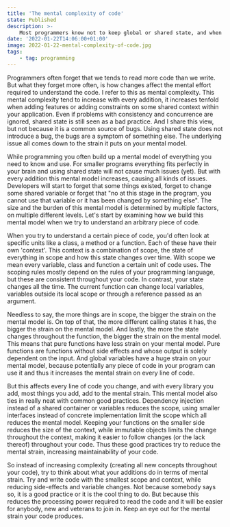```yaml
---
title: 'The mental complexity of code'
state: Published
description: >-
    Most programmers know not to keep global or shared state, and when you do, do it so less as possible. But why shouldn't we ? Why is it so bad to use shared state and how does it relate to other constructs such as dependency injection and pure functions.
date: '2022-01-22T14:06:00+01:00'
image: 2022-01-22-mental-complexity-of-code.jpg
tags:
    - tag: programming
---
```


Programmers often forget that we tends to read more code than we write. But what they forget more often, is how changes affect the mental effort required to understand the code. I refer to this as mental complexity. This mental complexity tend to increase with every addition, it increases tenfold when adding features or adding constraints on some shared context within your application. Even if problems with consistency and concurrence are ignored, shared state is still seen as a bad practice. And I share this view, but not because it is a common source of bugs. Using shared state does not introduce a bug, the bugs are a symptom of something else. The underlying issue all comes down to the strain it puts on your mental model. 

While programming you often build up a mental model of everything you need to know and use. For smaller programs everything fits perfectly in your brain and using shared state will not cause much issues (yet). But with every addition this mental model increases, causing all kinds of issues. Developers will start to forget that some things existed, forget to change some shared variable or forget that "no at this stage in the program, you cannot use that variable or it has been changed by something else". The size and the burden of this mental model is determined by multiple factors, on multiple different levels. Let's start by examining how we build this mental model when we try to understand an arbitrary piece of code. 

When you try to understand a certain piece of code, you'd often look at specific units like a class, a method or a function. Each of these have their own 'context'. This context is a combination of scope, the state of everything in scope and how this state changes over time. With scope we mean every variable, class and function a certain unit of code uses. The scoping rules mostly depend on the rules of your programming language, but these are consistent throughout your code. In contrast, your state changes all the time. The current function can change local variables, variables outside its local scope or through a reference passed as an argument. 

Needless to say, the more things are in scope, the bigger the strain on the mental model is. On top of that, the more different calling states it has, the bigger the strain on the mental model. And lastly, the more the state changes throughout the function, the bigger the strain on the mental model. This means that pure functions have less strain on your mental model. Pure functions are functions without side effects and whose output is solely dependent on the input. And global variables have a huge strain on your mental model, because potentially any piece of code in your program can use it and thus it increases the mental strain on every line of code.

But this affects every line of code you change, and with every library you add, most things you add, add to the mental strain. This mental model also ties in really neat with common good practices. Dependency injection instead of a shared container or variables reduces the scope, using smaller interfaces instead of concrete implementation limit the scope which all reduces the mental model. Keeping your functions on the smaller side reduces the size of the context, while immutable objects limits the change throughout the context, making it easier to follow changes (or the lack thereof) throughout your code. Thus these good practices try to reduce the mental strain, increasing maintainability of your code.

So instead of increasing complexity (creating all new concepts throughout your code), try to think about what your additions do in terms of mental strain. Try and write code with the smallest scope and context, while reducing side-effects and variable changes. Not because somebody says so, it is a good practice or it is the cool thing to do. But because this reduces the processing power required to read the code and it will be easier for anybody, new and veterans to join in. Keep an eye out for the mental strain your code produces.
